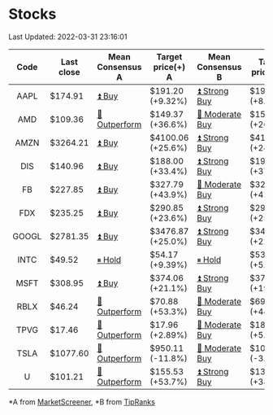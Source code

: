 # Stocks
Last Updated: 2022-03-31 23:16:01

|Code|Last close|Mean Consensus A|Target price(+) A|Mean Consensus B|Target price(+) B|
|:--:|-|-|-|-|-|
|AAPL|$174.91|[⏫ Buy](https://m.marketscreener.com/quote/stock/-4849/)|$191.20 (+9.32%)|[⏫ Strong Buy](https://www.tipranks.com/stocks/aapl/forecast)|$193.36 (+8.77%)|
|AMD|$109.36|[🔼 Outperform](https://m.marketscreener.com/quote/stock/-19475876/)|$149.37 (+36.6%)|[🔼 Moderate Buy](https://www.tipranks.com/stocks/amd/forecast)|$150.41 (+26.16%)|
|AMZN|$3264.21|[⏫ Buy](https://m.marketscreener.com/quote/stock/-12864605/)|$4100.06 (+25.6%)|[⏫ Strong Buy](https://www.tipranks.com/stocks/amzn/forecast)|$4143.76 (+24.59%)|
|DIS|$140.96|[⏫ Buy](https://m.marketscreener.com/quote/stock/-4842/)|$188.00 (+33.4%)|[⏫ Strong Buy](https://www.tipranks.com/stocks/dis/forecast)|$190.89 (+37.24%)|
|FB|$227.85|[⏫ Buy](https://m.marketscreener.com/quote/stock/-10547141/)|$327.79 (+43.9%)|[🔼 Moderate Buy](https://www.tipranks.com/stocks/fb/forecast)|$325.10 (+42.68%)|
|FDX|$235.25|[⏫ Buy](https://m.marketscreener.com/quote/stock/-12585/)|$290.85 (+23.6%)|[⏫ Strong Buy](https://www.tipranks.com/stocks/fdx/forecast)|$295.75 (+25.72%)|
|GOOGL|$2781.35|[⏫ Buy](https://m.marketscreener.com/quote/stock/-24203373/)|$3476.87 (+25.0%)|[⏫ Strong Buy](https://www.tipranks.com/stocks/googl/forecast)|$3490.00 (+22.94%)|
|INTC|$49.52|[⏸ Hold](https://m.marketscreener.com/quote/stock/-4829/)|$54.17 (+9.39%)|[⏸ Hold](https://www.tipranks.com/stocks/intc/forecast)|$53.76 (+5.83%)|
|MSFT|$308.95|[⏫ Buy](https://m.marketscreener.com/quote/stock/-4835/)|$374.06 (+21.1%)|[⏫ Strong Buy](https://www.tipranks.com/stocks/msft/forecast)|$374.88 (+19.44%)|
|RBLX|$46.24|[🔼 Outperform](https://m.marketscreener.com/quote/stock/-117793644/)|$70.88 (+53.3%)|[🔼 Moderate Buy](https://www.tipranks.com/stocks/rblx/forecast)|$69.38 (+44.18%)|
|TPVG|$17.46|[🔼 Outperform](https://m.marketscreener.com/quote/stock/-15933327/)|$17.96 (+2.89%)|[🔼 Moderate Buy](https://www.tipranks.com/stocks/tpvg/forecast)|$18.38 (+5.45%)|
|TSLA|$1077.60|[🔼 Outperform](https://m.marketscreener.com/quote/stock/-6344549/)|$950.11 (-11.8%)|[🔼 Moderate Buy](https://www.tipranks.com/stocks/tsla/forecast)|$1053.50 (-3.91%)|
|U|$101.21|[🔼 Outperform](https://m.marketscreener.com/quote/stock/-112492634/)|$155.53 (+53.7%)|[⏫ Strong Buy](https://www.tipranks.com/stocks/u/forecast)|$139.88 (+38.21%)|


*A from [MarketScreener](https://www.marketscreener.com), *B from [TipRanks](https://www.tipranks.com)
